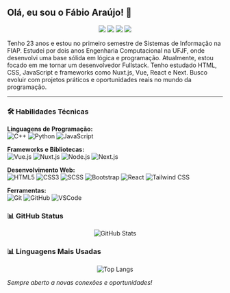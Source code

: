 ## Olá, eu sou o Fábio Araújo! 👋

<p align="center">
<a href="https://www.linkedin.com/in/dev-fabio-araujo"><img src="https://img.shields.io/badge/-Meu%20LinkedIn-0077B5?style=flat-square&logo=linkedin&logoColor=white"/></a>
<a href="mailto:devfabioaraujo@gmail.com"><img src="https://img.shields.io/badge/-Email-D14836?style=flat-square&logo=Gmail&logoColor=white"/></a>
<a href="https://wa.me/5532991646197"><img src="https://img.shields.io/badge/-Whatsapp-25D366?style=flat-square&logo=whatsapp&logoColor=white"/></a>
<a href="https://portfolio-fabio-araujo.vercel.app/"><img src="https://img.shields.io/badge/-Portfólio-000?style=flat-square&logo=vercel&logoColor=white"/></a>
</p>

Tenho 23 anos e estou no primeiro semestre de Sistemas de Informação na FIAP. Estudei por dois anos Engenharia Computacional na UFJF, onde desenvolvi uma base sólida em lógica e programação. Atualmente, estou focado em me tornar um desenvolvedor Fullstack. Tenho estudado HTML, CSS, JavaScript e frameworks como Nuxt.js, Vue, React e Next. Busco evoluir com projetos práticos e oportunidades reais no mundo da programação.

---

### 🛠 Habilidades Técnicas

**Linguagens de Programação:**  
![C++](https://img.shields.io/badge/-C++-00599C?style=flat&logo=cplusplus&logoColor=white)
![Python](https://img.shields.io/badge/-Python-3776AB?style=flat&logo=python&logoColor=white)
![JavaScript](https://img.shields.io/badge/-JavaScript-F7DF1E?style=flat&logo=javascript&logoColor=black)

**Frameworks e Bibliotecas:**  
![Vue.js](https://img.shields.io/badge/-Vue.js-4FC08D?style=flat&logo=vue.js&logoColor=white)
![Nuxt.js](https://img.shields.io/badge/-Nuxt.js-00C58E?style=flat&logo=nuxt.js&logoColor=white)
![Node.js](https://img.shields.io/badge/-Node.js-339933?style=flat&logo=node.js&logoColor=white)
![Next.js](https://img.shields.io/badge/-Next.js-000000?style=flat&logo=next.js&logoColor=white)

**Desenvolvimento Web:**  
![HTML5](https://img.shields.io/badge/-HTML5-E34F26?style=flat&logo=html5&logoColor=white)
![CSS3](https://img.shields.io/badge/-CSS3-1572B6?style=flat&logo=css3&logoColor=white)
![SCSS](https://img.shields.io/badge/-SCSS-CC6699?style=flat&logo=sass&logoColor=white)
![Bootstrap](https://img.shields.io/badge/-Bootstrap-7952B3?style=flat&logo=bootstrap&logoColor=white)
![React](https://img.shields.io/badge/-React-61DAFB?style=flat&logo=react&logoColor=black)
![Tailwind CSS](https://img.shields.io/badge/-Tailwind%20CSS-38B2AC?style=flat&logo=tailwind-css&logoColor=white)

**Ferramentas:**  
![Git](https://img.shields.io/badge/-Git-F05032?style=flat&logo=git&logoColor=white)
![GitHub](https://img.shields.io/badge/-GitHub-181717?style=flat&logo=github&logoColor=white)
![VSCode](https://img.shields.io/badge/-VSCode-007ACC?style=flat&logo=visual-studio-code&logoColor=white)

### 📊 GitHub Status

<p align="center">
  <img src="https://github-readme-stats.vercel.app/api?username=fabioarauju&show_icons=true&theme=radical" alt="GitHub Stats" />
</p>

### 📊 Linguagens Mais Usadas
<p align="center">
  <img src="https://github-readme-stats.vercel.app/api/top-langs/?username=fabioarauju&layout=compact&theme=radical" alt="Top Langs" />
</p>

_Sempre aberto a novas conexões e oportunidades!_
